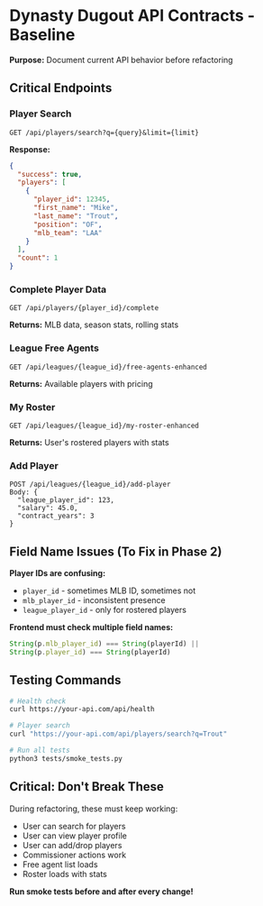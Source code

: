 # Dynasty Dugout API Contracts - Baseline
**Purpose:** Document current API behavior before refactoring

## Critical Endpoints

### Player Search
```
GET /api/players/search?q={query}&limit={limit}
```
**Response:**
```json
{
  "success": true,
  "players": [
    {
      "player_id": 12345,
      "first_name": "Mike",
      "last_name": "Trout",
      "position": "OF",
      "mlb_team": "LAA"
    }
  ],
  "count": 1
}
```

### Complete Player Data
```
GET /api/players/{player_id}/complete
```
**Returns:** MLB data, season stats, rolling stats

### League Free Agents
```
GET /api/leagues/{league_id}/free-agents-enhanced
```
**Returns:** Available players with pricing

### My Roster
```
GET /api/leagues/{league_id}/my-roster-enhanced
```
**Returns:** User's rostered players with stats

### Add Player
```
POST /api/leagues/{league_id}/add-player
Body: {
  "league_player_id": 123,
  "salary": 45.0,
  "contract_years": 3
}
```

## Field Name Issues (To Fix in Phase 2)

**Player IDs are confusing:**
- `player_id` - sometimes MLB ID, sometimes not
- `mlb_player_id` - inconsistent presence
- `league_player_id` - only for rostered players

**Frontend must check multiple field names:**
```javascript
String(p.mlb_player_id) === String(playerId) ||
String(p.player_id) === String(playerId)
```

## Testing Commands

```bash
# Health check
curl https://your-api.com/api/health

# Player search
curl "https://your-api.com/api/players/search?q=Trout"

# Run all tests
python3 tests/smoke_tests.py
```

## Critical: Don't Break These

During refactoring, these must keep working:
- User can search for players
- User can view player profile
- User can add/drop players
- Commissioner actions work
- Free agent list loads
- Roster loads with stats

**Run smoke tests before and after every change!**
